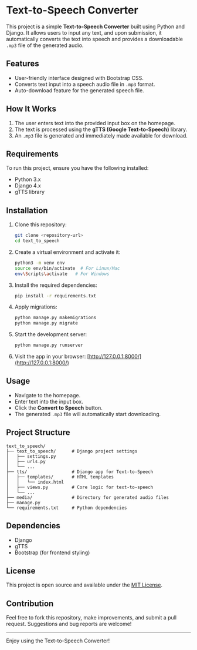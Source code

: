 # Text-to-Speech Converter

This project is a simple **Text-to-Speech Converter** built using Python and Django. It allows users to input any text, and upon submission, it automatically converts the text into speech and provides a downloadable `.mp3` file of the generated audio.

## Features
- User-friendly interface designed with Bootstrap CSS.
- Converts text input into a speech audio file in `.mp3` format.
- Auto-download feature for the generated speech file.

## How It Works
1. The user enters text into the provided input box on the homepage.
2. The text is processed using the **gTTS (Google Text-to-Speech)** library.
3. An `.mp3` file is generated and immediately made available for download.

## Requirements
To run this project, ensure you have the following installed:
- Python 3.x
- Django 4.x
- gTTS library

## Installation
1. Clone this repository:
   ```bash
   git clone <repository-url>
   cd text_to_speech
   ```

2. Create a virtual environment and activate it:
   ```bash
   python3 -m venv env
   source env/bin/activate  # For Linux/Mac
   env\Scripts\activate   # For Windows
   ```

3. Install the required dependencies:
   ```bash
   pip install -r requirements.txt
   ```

4. Apply migrations:
   ```bash
   python manage.py makemigrations
   python manage.py migrate
   ```

5. Start the development server:
   ```bash
   python manage.py runserver
   ```

6. Visit the app in your browser:
   [http://127.0.0.1:8000/](http://127.0.0.1:8000/)

## Usage
- Navigate to the homepage.
- Enter text into the input box.
- Click the **Convert to Speech** button.
- The generated `.mp3` file will automatically start downloading.

## Project Structure
```
text_to_speech/
├── text_to_speech/      # Django project settings
│   ├── settings.py
│   ├── urls.py
│   └── ...
├── tts/                 # Django app for Text-to-Speech
│   ├── templates/       # HTML templates
│   │   └── index.html
│   ├── views.py         # Core logic for text-to-speech
│   └── ...
├── media/               # Directory for generated audio files
├── manage.py
└── requirements.txt     # Python dependencies
```

## Dependencies
- Django
- gTTS
- Bootstrap (for frontend styling)

## License
This project is open source and available under the [MIT License](LICENSE).

## Contribution
Feel free to fork this repository, make improvements, and submit a pull request. Suggestions and bug reports are welcome!

---
Enjoy using the Text-to-Speech Converter!

